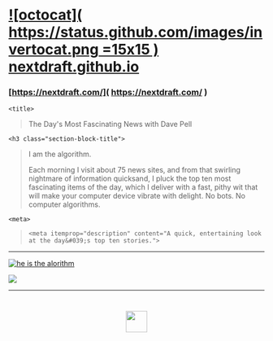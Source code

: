 # [![octocat]( https://status.github.com/images/invertocat.png =15x15 )]( https://github.com/nextdraft/nextdraft.github.io )  [nextdraft.github.io]( ./ )

### [https://nextdraft.com/]( https://nextdraft.com/ )

```<title>```
> The Day&#039;s Most Fascinating News with Dave Pell

```<h3 class="section-block-title">```
> I am the algorithm.
>
> Each morning I visit about 75 news sites, and from that swirling nightmare of information quicksand, I pluck the top ten most fascinating items of the day, which I deliver with a fast, pithy wit that will make your computer device vibrate with delight. No bots. No computer algorithms.


```<meta>```
> ```<meta itemprop="description" content="A quick, entertaining look at the day&#039;s top ten stories.">```


***


[![he is the alorithm]( daujbbwumaatwhd.jpg )]( http://nextdraft.com/ "Got algorithm?" )

![]( nextdraft.jpg )


***


# <center title="hello!" ><img src=head-large.png height=42></center>
